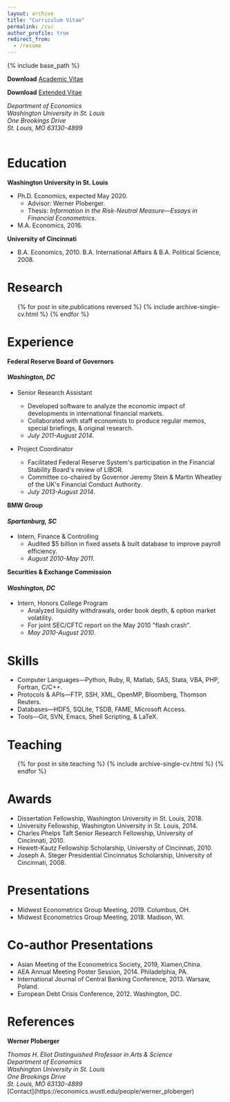 ```yaml
---
layout: archive
title: "Curriculum Vitae"
permalink: /cv/
author_profile: true
redirect_from:
  - /resume
---
```


{% include base_path %}

**Download**
[Academic Vitae](https://zdinakmg.github.io/files/zdinakmg_cv.pdf)

**Download**
[Extended Vitae](https://zdinakmg.github.io/files/zdinakmg_cv_plus.pdf)

<address>
  Department of Economics<br /> Washington University in St. Louis<br /> One Brookings Drive<br />  St. Louis, MO 63130-4899<br /> <br />
</address>

Education
======
**Washington University in St. Louis**
* Ph.D. Economics, expected May 2020.
  * Advisor: Werner Ploberger.
  * Thesis: _Information in the Risk-Neutral Measure—Essays in Financial Econometrics_.
* M.A. Economics, 2016.

**University of Cincinnati**
* B.A. Economics, 2010. B.A. International Affairs & B.A. Political Science, 2008.

Research
======
  <ul>{% for post in site.publications reversed %}
    {% include archive-single-cv.html %}
  {% endfor %}</ul>

Experience
======
**Federal Reserve Board of Governors** 
#### _Washington, DC_
* Senior Research Assistant
  * Developed software to analyze the economic impact of developments in international financial markets. 
  * Collaborated with staff economists to produce regular memos, special briefings, & original research.
  * _July 2011-August 2014_.

* Project Coordinator
  * Facilitated Federal Reserve System's participation in the Financial Stability Board's review of LIBOR. 
  * Committee co-chaired by Governor Jeremy Stein & Martin Wheatley of the UK's Financial Conduct Authority.
  * _July 2013-August 2014_.

**BMW Group**
#### _Spartanburg, SC_
* Intern, Finance & Controlling
  * Audited $5 billion in fixed assets & built database to improve payroll efficiency.
  * _August 2010-May 2011_.

**Securities & Exchange Commission** 
#### _Washington, DC_
* Intern, Honors College Program
  * Analyzed liquidity withdrawals, order book depth, & option market volatility.
  * For joint SEC/CFTC report on the May 2010 "flash crash".
  * _May 2010-August 2010_.
  
Skills
======
* Computer Languages—Python, Ruby, R, Matlab, SAS, Stata, VBA, PHP, Fortran, C/C++.
* Protocols & APIs—FTP, SSH, XML, OpenMP, Bloomberg, Thomson Reuters.
* Databases—HDF5, SQLite, TSDB, FAME, Microsoft Access.
* Tools—Git, SVN, Emacs, Shell Scripting, & LaTeX.

Teaching
======
  <ul>{% for post in site.teaching %}
    {% include archive-single-cv.html %}
  {% endfor %}</ul>
  
Awards
======
* Dissertation Fellowship, Washington University in St. Louis, 2018.
* University Fellowship, Washington University in St. Louis, 2014.
* Charles Phelps Taft Senior Research Fellowship, University of Cincinnati, 2010.
* Hewett-Kautz Fellowship Scholarship, University of Cincinnati, 2010.
* Joseph A. Steger Presidential Cincinnatus Scholarship, University of Cincinnati, 2008.

Presentations
======
* Midwest Econometrics Group Meeting, 2019. Columbus, OH.
* Midwest Econometrics Group Meeting, 2018. Madison, WI.

Co-author Presentations
======
* Asian Meeting of the Econometrics Society, 2019, Xiamen,China.
* AEA Annual Meeting Poster Session, 2014. Philadelphia, PA.
* International Journal of Central Banking Conference, 2013. Warsaw, Poland.
* European Debt Crisis Conference, 2012. Washington, DC.
 
References
======
**Werner Ploberger**
<address>
Thomas H. Eliot Distinguished Professor in Arts & Science<br />  Department of Economics<br /> Washington University in St. Louis<br /> One Brookings Drive<br />  St. Louis, MO 63130-4899<br /> 
</address>
[Contact](https://economics.wustl.edu/people/werner_ploberger)
 

